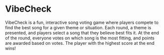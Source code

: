 # VibeCheck
VibeCheck is a fun, interactive song voting game where players compete to find the best song for a given theme or situation. Each round, a theme is presented, and players select a song that they believe best fits it. At the end of the round, everyone votes on which song is the most fitting, and points are awarded based on votes. The player with the highest score at the end wins!

